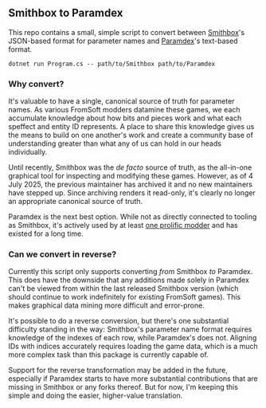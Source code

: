 ## Smithbox to Paramdex

This repo contains a small, simple script to convert between [Smithbox]'s
JSON-based format for parameter names and [Paramdex]'s text-based format.

[Smithbox]: https://github.com/vawser/smithbox
[Paramdex]: https://github.com/soulsmods/Paramdex

```
dotnet run Program.cs -- path/to/Smithbox path/to/Paramdex
```

### Why convert?

It's valuable to have a single, canonical source of truth for parameter names.
As various FromSoft modders datamine these games, we each accumulate knowledge
about how bits and pieces work and what each speffect and entity ID represents.
A place to share this knowledge gives us the means to build on one another's
work and create a community base of understanding greater than what any of us
can hold in our heads individually.

Until recently, Smithbox was the *de facto* source of truth, as the all-in-one
graphical tool for inspecting and modifying these games. However, as of 4 July
2025, the previous maintainer has archived it and no new maintainers have
stepped up. Since archiving renders it read-only, it's clearly no longer an
appropriate canonical source of truth.

Paramdex is the next best option. While not as directly connected to tooling as
Smithbox, it's actively used by at least [one prolific modder] and has existed
for a long time.

[one prolific modder]: https://thefifthmatt.com/

### Can we convert in reverse?

Currently this script only supports converting _from_ Smithbox _to_ Paramdex.
This does have the downside that any additions made solely in Paramdex can't be
viewed from within the last released Smithbox version (which should continue to
work indefinitely for existing FromSoft games). This makes graphical data mining
more difficult and error-prone.

It's possible to do a reverse conversion, but there's one substantial difficulty
standing in the way: Smithbox's parameter name format requires knowledge of the
indexes of each row, while Paramdex's does not. Aligning IDs with indices
accurately requires loading the game data, which is a much more complex task
than this package is currently capable of.

Support for the reverse transformation may be added in the future, especially if
Paramdex starts to have more substantial contributions that are missing in
Smithbox or any forks thereof. But for now, I'm keeping this simple and doing
the easier, higher-value translation.
